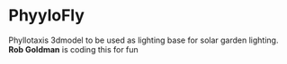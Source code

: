 # PhyyloFly
Phyllotaxis 3dmodel to be used as lighting base for solar garden lighting. 
**Rob Goldman** is coding this for fun
